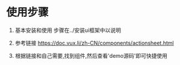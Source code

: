 # 使用步骤
1. 基本安装和使用
 步骤在../安装ui框架中以说明

2. 参考链接
https://doc.vux.li/zh-CN/components/actionsheet.html

3. 根据链接和自己需要,找到组件,然后查看'demo源码'即可快捷使用